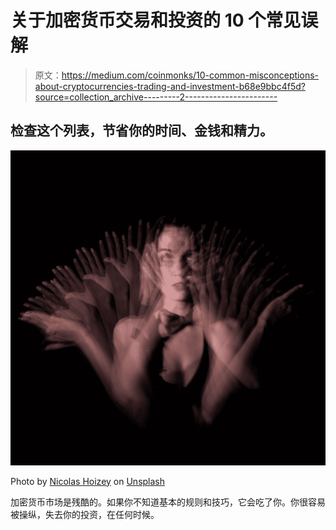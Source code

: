 # 关于加密货币交易和投资的 10 个常见误解

> 原文：<https://medium.com/coinmonks/10-common-misconceptions-about-cryptocurrencies-trading-and-investment-b68e9bbc4f5d?source=collection_archive---------2----------------------->

## 检查这个列表，节省你的时间、金钱和精力。

![](img/f153def4a7187cefc1c8e01d2c8dcb70.png)

Photo by [Nicolas Hoizey](https://unsplash.com/@nhoizey?utm_source=medium&utm_medium=referral) on [Unsplash](https://unsplash.com?utm_source=medium&utm_medium=referral)

加密货币市场是残酷的。如果你不知道基本的规则和技巧，它会吃了你。你很容易被操纵，失去你的投资，在任何时候。